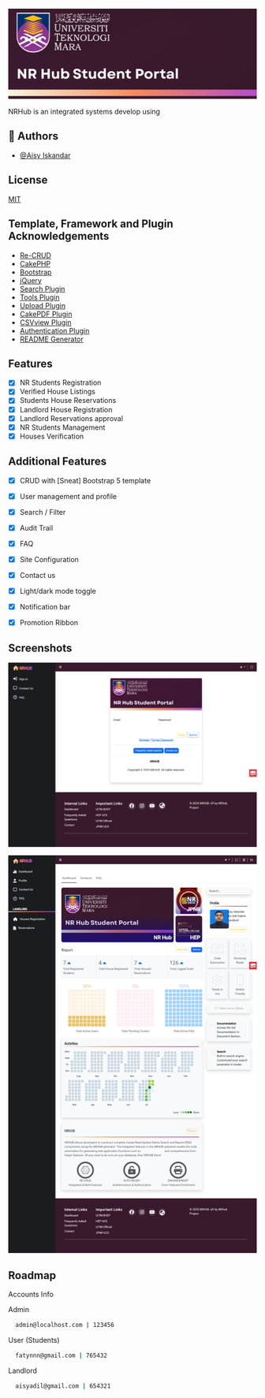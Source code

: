 ![Logo](https://github.com/aisyiskandarr/nrsystem/blob/2.x/webroot/img/ss/banner.jpg)

NRHub is an integrated systems develop using 

## 🚀 Authors

-   [@Aisy Iskandar](https://github.com/aisyiskandarr)

## License

[MIT](https://choosealicense.com/licenses/mit/)

## Template, Framework and Plugin Acknowledgements

-   [Re-CRUD](https://github.com/Asyraf-wa/recrud)
-   [CakePHP](https://cakephp.org)
-   [Bootstrap](https://getbootstrap.com)
-   [jQuery](https://ajax.googleapis.com/ajax/libs/jquery/3.6.0/jquery.min.js)
-   [Search Plugin](https://github.com/FriendsOfCake/search)
-   [Tools Plugin](https://github.com/dereuromark/cakephp-tools)
-   [Upload Plugin](https://github.com/FriendsOfCake/cakephp-upload)
-   [CakePDF Plugin](https://github.com/FriendsOfCake/CakePdf)
-   [CSVview Plugin](https://github.com/FriendsOfCake/cakephp-csvview)
-   [Authentication Plugin](https://github.com/cakephp/authentication)
-   [README Generator](https://readme.so/editor)


## Features

-  [x] NR Students Registration
-  [x] Verified House Listings 
-  [x] Students House Reservations 
-  [x] Landlord House Registration 
-  [x] Landlord Reservations approval 
-  [x] NR Students Management
-  [x] Houses Verification 

## Additional Features

-   [x] CRUD with [Sneat] Bootstrap 5 template
-   [x] User management and profile
-   [x] Search / Filter
-   [x] Audit Trail
-   [x] FAQ
-   [x] Site Configuration
-   [x] Contact us
-   [x] Light/dark mode toggle 
-   [x] Notification bar
-   [x] Promotion Ribbon


## Screenshots

![App Screenshot](https://github.com/aisyiskandarr/nrsystem/blob/2.x/webroot/img/ss/login.png)

![App Screenshot](https://github.com/aisyiskandarr/nrsystem/blob/2.x/webroot/img/ss/dashboard.png)

## Roadmap

Accounts Info

Admin 
```bash
  admin@localhost.com | 123456
```

User (Students)
```bash
  fatynnn@gmail.com | 765432
```

Landlord
```bash
  aisyadil@gmail.com | 654321
```
